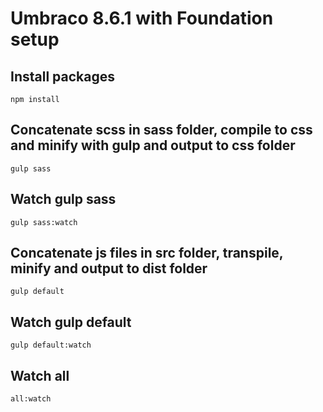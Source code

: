 # Umbraco 8.6.1 with Foundation setup

## Install packages
```npm install```

## Concatenate scss in sass folder, compile to css and minify with gulp and output to css folder
```gulp sass ```

## Watch gulp sass
```gulp sass:watch```

## Concatenate js files in src folder, transpile, minify and output to dist folder
```gulp default ```

## Watch gulp default
```gulp default:watch```

## Watch all
```all:watch```
